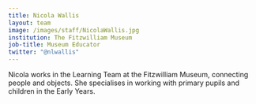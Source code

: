 ```yaml
---
title: Nicola Wallis
layout: team
image: /images/staff/NicolaWallis.jpg
institution: The Fitzwilliam Museum
job-title: Museum Educator
twitter: "@nlwallis"
---
```

Nicola works in the Learning Team at the Fitzwilliam Museum, connecting people and
objects. She specialises in working with primary pupils and children in the Early
Years.
